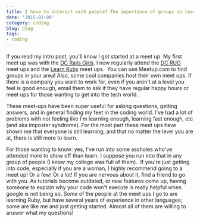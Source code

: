 ```yaml
---
title: I have to interact with people? The importance of groups in learning coding
date: '2015-01-09'
category: coding
blog: blog
tags:
- coding
---
```


If you read my intro post, you'll know I got started at a meet up. My first meet up was with the <a href="http://railsgirls.com/dc">DC Rails Girls</a>. I now regularly attend the <a href="http://www.meetup.com/dcruby/">DC RUG</a> meet ups and the <a href="http://www.meetup.com/Learn-Ruby-in-DC/">Learn Ruby</a> meet ups.  You can use Meetup.com to find groups in your area! Also, some cool companies host their own meet ups. If there is a company you want to work for, even if you aren't at a level you feel is good enough, email them to ask if they have regular happy hours or meet ups for those wanting to get into the tech world.

These meet-ups have been super useful for asking questions, getting answers, and in general finding my feet in the coding world. I've had a lot of problems with not feeling like I'm learning enough, learning fast enough, etc (and aka imposter syndrome). For the most part these meet ups have shown me that everyone is still learning, and that no matter the level you are at, there is still more to learn.

<!--more-->

For those wanting to know: yes, I've run into some assholes who've attended more to show off than learn. I suppose you run into that in any group of people (I know my college was full of them).  If you're just getting into code, especially if you are a woman, I highly recommend going to a meet up! Or a few! Or a lot! If you are nervous about it, find a friend to go with you. As tutorials become outdated, or new features come up, having someone to explain why your code won't execute is really helpful when google is not being so. Some of the people at the meet ups I go to are learning Ruby, but have several years of experience in other languages; some are like me and just getting started. Almost all of them are willing to answer what my questions!
